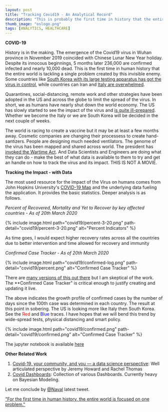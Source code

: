 ```yaml
---
layout: post
title: "Tracking Covid19 - An Analytical Record"
description: "This is probably the first time in history that the entire world is tackling a singular problem created by an invisible enemy. I am recording my work in this blog while following social-distancing. Many folks are doing some great data work on tracking covid19 and its impact and I will link their work here."
thumb_image: "oslogo.png"
tags: [ANALYTICS, HEALTHCARE]
---
```


**COVID-19**

History is in the making. The emergence of the Covid19 virus in Wuhan province in November 2019 coincided with Chinese Lunar New Year holiday. Despite its innocous beginnings, 5 months later 236,000 are confirmed infected and nearly 10,000 dead. This is the first time in human history that the entire world is tackling a single problem created by this invisible enemy. Some countries like [South Korea with its large testing apparatus has got the virus in control](https://www.sciencemag.org/news/2020/03/coronavirus-cases-have-dropped-sharply-south-korea-whats-secret-its-success), while countries can Iran and [Italy are overwhelmed](https://www.cbsnews.com/live-updates/coronavirus-disease-covid-19-latest-news-2020-03-19/). 

Quarantines, social-distancing, remote work and other strategies have been adopted in the US and across the globe to limit the spread of the virus. In short, we as humans have nearly shut down the world economy. The US has slowly started to see the impact of the virus and [is quite ill-prepared](https://www.theatlantic.com/ideas/archive/2020/03/us-isnt-ready-whats-about-happen/607636/). Whether we become the Italy or we are South Korea will be decided in the next couple of weeks.

The world is racing to create a vaccine but it may be at least a few months away. Cosmetic companies are changing their processess to create hand-santizers. People are designing much needed ventilators. The genome of the virus has been mapped and shared across world. The president has [invoked the Wartime Act](https://www.cnn.com/2020/03/18/politics/trump-defense-production-act-coronavirus/index.html). And Data Scientists and Engineers are doing what they can do - make the best of what data is available to them to try and get an handle on how to track the virus and its impact. THIS IS NOT A MOVIE.  

**Tracking the Impact - with Data**

The most used resource for the impact of the Virus on humans comes from John Hopkins University's [COVID-19 Map](https://coronavirus.jhu.edu/map.html) and the underlying data fueling the application. It provides the basic statistics. Deeper analysis is as follows. 

*Percent of Recovered, Mortality and Yet to Recover by key affected countries - As of 20th March 2020*

{% include image.html path="covid19/percent-3-20.png" path-detail="covid19/percent-3-20.png" alt="Percent Indicators" %}

As time goes, I would expect higher recovery rates across all the countries due to better intervention and time allowed for recovery and immunity 

*Confirmed Case Tracker - As of 20th March 2020*

{% include image.html path="covid19/confirmed-log.png" path-detail="covid19/percent.png" alt="Confirmed Case Tracker" %}

There are [many versions of this out there](https://covid19dashboards.com/compare-country-trajectories/) but I am skeptical of the work. The **Confirmed Case Tracker" is critical enough to justify creating and updating it live. 

The above indicates the growth profile of confirmed cases by the number of days since the 100th case was determined in each country. The result at this point in sobering. The US is looking more like Italy then South Korea. See the <span style="color:red">Red</span> and <span style="color:blue">Blue</span> traces. I have hopes that we will bend this trend by wide-spread tests, physical distancing and smart policy. 

{% include image.html path="covid19/confirmed.png" path-detail="covid19/confirmed.png" alt="Confirmed Case Tracker" %}

The jupyter notebook is available [here](https://github.com/superaja/covid19/blob/master/covid19.ipynb)

**Other Related Work**

1. [Covid-19, your community, and you — a data science perspective](https://www.fast.ai/2020/03/09/coronavirus/): Well articulated perspective by Jeremy Howard and Rachel Thomas
2. [Covid Dashboards](https://covid19dashboards.com/): Collection of various Dashboards. Currently heavy on Bayesian Modeling.


Let me conclude by [@Naval](https://twitter.com/naval) latest tweet.

["For the first time in human history, the entire world is focused on one problem."](https://twitter.com/naval/status/1240714732689960960)